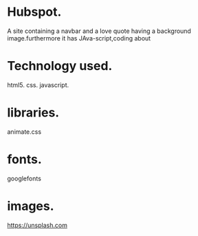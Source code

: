 # Hubspot.
A site containing a navbar and a love quote having a background image.furthermore it has JAva-script,coding about
# Technology used.
html5.
css. 
javascript.
# libraries.
animate.css
# fonts.
googlefonts
# images.
https://unsplash.com


